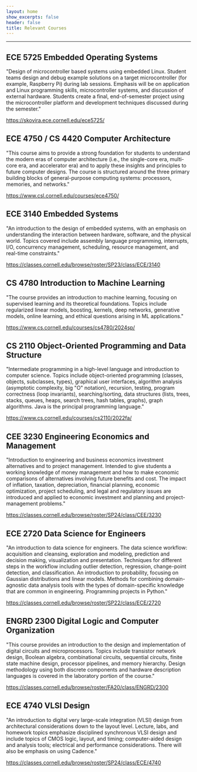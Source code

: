 ```yaml
---
layout: home
show_excerpts: false
header: false
title: Relevant Courses
---
```


------------------------------------------------------------------------------

## ECE 5725 Embedded Operating Systems

"Design of microcontroller based systems using embedded Linux. Student teams design and debug example solutions on a target microcontroller (for example, Raspberry Pi) during lab sessions. Emphasis will be on application and Linux programming skills, microcontroller systems, and discussion of external hardware. Students create a final, end-of-semester project using the microcontroller platform and development techniques discussed during the semester."

<https://skovira.ece.cornell.edu/ece5725/>
<br>

## ECE 4750 / CS 4420 Computer Architecture

"This course aims to provide a strong foundation for students to understand the modern eras of computer architecture (i.e., the single-core era, multi-core era, and accelerator era) and to apply these insights and principles to future computer designs. The course is structured around the three primary building blocks of general-purpose computing systems: processors, memories, and networks."

<https://www.csl.cornell.edu/courses/ece4750/>
<br>

## ECE 3140 Embedded Systems

"An introduction to the design of embedded systems, with an emphasis on understanding the interaction between hardware, software, and the physical world. Topics covered include assembly language programming, interrupts, I/O, concurrency management, scheduling, resource management, and real-time constraints."

<https://classes.cornell.edu/browse/roster/SP23/class/ECE/3140>
<br>

## CS 4780 Introduction to Machine Learning

"The course provides an introduction to machine learning, focusing on supervised learning and its theoretical foundations. Topics include regularized linear models, boosting, kernels, deep networks, generative models, online learning, and ethical questions arising in ML applications."

<https://www.cs.cornell.edu/courses/cs4780/2024sp/>
<br>

## CS 2110 Object-Oriented Programming and Data Structure

"Intermediate programming in a high-level language and introduction to computer science. Topics include object-oriented programming (classes, objects, subclasses, types), graphical user interfaces, algorithm analysis (asymptotic complexity, big "O" notation), recursion, testing, program correctness (loop invariants), searching/sorting, data structures (lists, trees, stacks, queues, heaps, search trees, hash tables, graphs), graph algorithms. Java is the principal programming language."

<https://www.cs.cornell.edu/courses/cs2110/2022fa/>
<br>

## CEE 3230 Engineering Economics and Management

"Introduction to engineering and business economics investment alternatives and to project management. Intended to give students a working knowledge of money management and how to make economic comparisons of alternatives involving future benefits and cost. The impact of inflation, taxation, depreciation, financial planning, economic optimization, project scheduling, and legal and regulatory issues are introduced and applied to economic investment and planning and project-management problems."

<https://classes.cornell.edu/browse/roster/SP24/class/CEE/3230>
<br>

## ECE 2720 Data Science for Engineers

"An introduction to data science for engineers. The data science workflow: acquisition and cleansing, exploration and modeling, prediction and decision making, visualization and presentation. Techniques for different steps in the workflow including outlier detection, regression, change-point detection, and classification. An introduction to probability, focusing on Gaussian distributions and linear models. Methods for combining domain-agnostic data analysis tools with the types of domain-specific knowledge that are common in engineering. Programming projects in Python."

<https://classes.cornell.edu/browse/roster/SP22/class/ECE/2720>
<br>

## ENGRD 2300 Digital Logic and Computer Organization

"This course provides an introduction to the design and implementation of digital circuits and microprocessors. Topics include transistor network design, Boolean algebra, combinational circuits, sequential circuits, finite state machine design, processor pipelines, and memory hierarchy. Design methodology using both discrete components and hardware description languages is covered in the laboratory portion of the course."

<https://classes.cornell.edu/browse/roster/FA20/class/ENGRD/2300>
<br>

## ECE 4740 VLSI Design

"An introduction to digital very large-scale integration (VLSI) design from architectural considerations down to the layout level. Lecture, labs, and homework topics emphasize disciplined synchronous VLSI design and include topics of CMOS logic, layout, and timing; computer-aided design and analysis tools; electrical and performance considerations. There will also be emphasis on using Cadence."

<https://classes.cornell.edu/browse/roster/SP24/class/ECE/4740>
<br>
